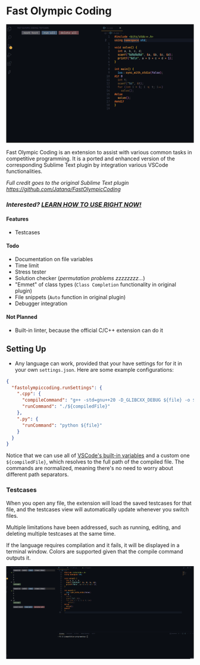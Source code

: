 # Fast Olympic Coding

![Testcases Gif](media/testcases.gif)

Fast Olympic Coding is an extension to assist with various common tasks in competitive programming. It is a ported and enhanced version of the corresponding Sublime Text plugin by integration various VSCode functionalities.

*Full credit goes to the original Sublime Text plugin https://github.com/Jatana/FastOlympicCoding*

### _Interested? [LEARN HOW TO USE RIGHT NOW!](#setting-up)_

#### Features
- Testcases

#### Todo
- Documentation on file variables
- Time limit
- Stress tester
- Solution checker (*permutation problems zzzzzzzz...*)
- "Emmet" of class types (`Class Completion` functionality in original plugin)
- File snippets (`Auto` function in original plugin)
- Debugger integration

#### Not Planned
- Built-in linter, because the official C/C++ extension can do it

## Setting Up
- Any language can work, provided that your have settings for for it in your own `settings.json`. Here are some example configurations:
```json
{
  "fastolympiccoding.runSettings": {
    ".cpp": {
      "compileCommand": "g++ -std=gnu++20 -D_GLIBCXX_DEBUG ${file} -o ${compiledFile} -fdiagnostics-color=always",
      "runCommand": "./${compiledFile}"
    },
    ".py": {
      "runCommand": "python ${file}"
    }
  }
}
```

Notice that we can use all of [VSCode's built-in variables](https://code.visualstudio.com/docs/editor/variables-reference) and a custom one `${compiledFile}`, which resolves to the full path of the compiled file. The commands are normalized, meaning there's no need to worry about different path separators.

### Testcases
When you open any file, the extension will load the saved testcases for that file, and the testcases view will automatically update whenever you switch files.

Multiple limitations have been addressed, such as running, editing, and deleting multiple testcases at the same time.

If the language requires compilation and it fails, it will be displayed in a terminal window. Colors are supported given that the compile command outputs it.

![Compile Error](media/compile_error.gif)